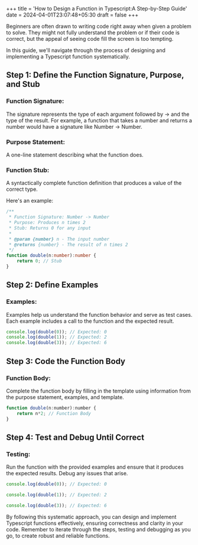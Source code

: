+++
title = 'How to Design a Function in Typescript:A Step-by-Step Guide'
date = 2024-04-01T23:07:48+05:30
draft = false
+++


Beginners are often drawn to writing code right away when given a problem to solve. They might not fully understand the problem or if their code is correct, but the appeal of seeing code fill the screen is too tempting.

In this guide, we'll navigate through the process of designing and implementing a Typescript function systematically.



## Step 1: Define the Function Signature, Purpose, and Stub

### Function Signature:
The signature represents the type of each argument followed by  ->  and the type of the result. For example, a function that takes a number and returns a number would have a signature like Number  ->  Number.

### Purpose Statement:
A one-line statement describing what the function does.

### Function Stub:
A syntactically complete function definition that produces a value of the correct type.

Here's an example:

```typescript
/**
 * Function Signature: Number -> Number
 * Purpose: Produces n times 2
 * Stub: Returns 0 for any input
 * 
 * @param {number} n - The input number
 * @returns {number} - The result of n times 2
 */
function double(n:number):number {
    return 0; // Stub
}
```

## Step 2: Define Examples 

### Examples:
Examples help us understand the function behavior and serve as test cases. Each example includes a call to the function and the expected result.

```javascript
console.log(double(0)); // Expected: 0
console.log(double(1)); // Expected: 2
console.log(double(3)); // Expected: 6
```


## Step 3: Code the Function Body

### Function Body:
Complete the function body by filling in the template using information from the purpose statement, examples, and template.

```javascript
function double(n:number):number {
    return n*2; // Function Body
}
```
## Step 4: Test and Debug Until Correct

### Testing:
Run the function with the provided examples and ensure that it produces the expected results. Debug any issues that arise.

```javascript
console.log(double(0)); // Expected: 0

console.log(double(1)); // Expected: 2

console.log(double(3)); // Expected: 6

```
By following this systematic approach, you can design and implement Typescript functions effectively, ensuring correctness and clarity in your code. Remember to iterate through the steps, testing and debugging as you go, to create robust and reliable functions.

